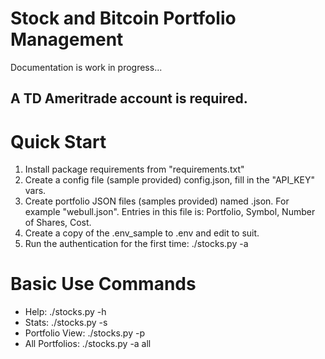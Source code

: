 # Stock and Bitcoin Portfolio Management
Documentation is work in progress...

## A TD Ameritrade account is required.

# Quick Start
1. Install package requirements from "requirements.txt"
2. Create a config file (sample provided) config.json, fill in the "API_KEY" vars.
3. Create portfolio JSON files (samples provided) named <portfolio>.json.  For example "webull.json".
   Entries in this file is: Portfolio, Symbol, Number of Shares, Cost.
4. Create a copy of the .env_sample to .env and edit to suit.
5. Run the authentication for the first time: ./stocks.py -a

# Basic Use Commands
- Help: ./stocks.py -h
- Stats: ./stocks.py -s
- Portfolio View: ./stocks.py -p <portfolio>
- All Portfolios: ./stocks.py -a all

